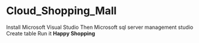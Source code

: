 # Cloud_Shopping_Mall
Install Microsoft Visual Studio
Then Microsoft sql server management studio
Create table
Run it
**Happy Shopping**
